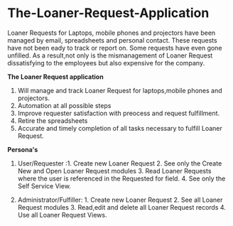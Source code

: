 # The-Loaner-Request-Application

Loaner Requests for Laptops, mobile phones and projectors have been managed by email, spreadsheets and personal contact.
These requests have not been eady to track or report on. Some requests have even gone unfilled. As a result,not only is the mismanagement
of Loaner Request dissatisfying to the employees but also expensive for the company.

**The Loaner Request application** 
1. Will manage and track Loaner Request for laptops,mobile phones and projectors.
2. Automation at all possible steps
3. Improve requester satisfaction with preocess and request fulfillment.
4. Retire the spreadsheets
5. Accurate and timely completion of all tasks necessary to fulfill Loaner Request.

**Persona's**
1. User/Requester :1. Create new Loaner Request
                   2. See only the Create New and Open Loaner Request modules
                   3. Read Loaner Requests where the user is referenced in the Requested for field.
                   4. See only the Self Service View.

 3. Administrator/Fulfiller: 1. Create new Loaner Request
                             2. See all Loaner Request modules
                             3. Read,edit and delete all Loaner Request records
                             4. Use all Loaner Request Views.

